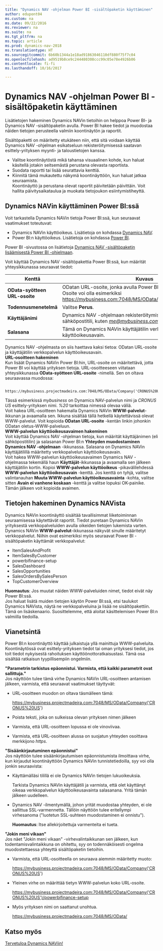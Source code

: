 ```yaml
---
title: "Dynamics NAV -ohjelman Power BI -sisältöpaketin käyttäminen"
author: edupont04
ms.custom: na
ms.date: 09/22/2016
ms.reviewer: na
ms.suite: na
ms.tgt_pltfrm: na
ms.topic: article
ms.prod: dynamics-nav-2018
ms.translationtype: HT
ms.sourcegitcommit: 6b60b1344a1e18ad91863046110df880f75f7c04
ms.openlocfilehash: ad9519b8ce9c244480308ccc99c05e78e4926b06
ms.contentlocale: fi-fi
ms.lasthandoff: 10/16/2017

---
```


# <a name="using-the-dynamics-nav-content-pack-for-power-bi"></a>Dynamics NAV -ohjelman Power BI -sisältöpaketin käyttäminen
Lisätietojen hakeminen Dynamics NAVin tietoihin on helppoa Power BI- ja Dynamics NAV -sisältöpaketin avulla. Power BI hakee tiedot ja muodostaa näiden tietojen perusteella valmiin koontinäytön ja raportit.  

Sisältöpaketti on määritetty etukäteen niin, että sitä voidaan käyttää Dynamics NAV -ohjelman esikatseluun rekisteröitymisessä saatavan esittely-yrityksen myynti- ja taloustietojen kanssa.  

- Valitse koontinäytöstä mikä tahansa visuaalinen kohde, kun haluat käsitellä jotakin seitsemästä perustana olevasta raportista.  
- Suodata raportti tai lisää seurattavia kenttiä.  
- Kiinnitä tämä mukautettu näkymä koontinäyttöön, kun haluat jatkaa seuraamista.  
Koontinäyttö ja perustana olevat raportit päivitetään päivittäin. Voit hallita päivitysaikataulua ja muokata tietojoukon esiintymistiheyttä.  

## <a name="accessing-dynamics-nav-in-power-bi"></a>Dynamics NAVin käyttäminen Power BI:ssä
Voit tarkastella Dynamics NAVin tietoja Power BI:ssä, kun seuraavat vaatimukset toteutuvat:  

- Dynamics NAVin käyttöoikeus. Lisätietoja on kohdassa [Dynamics NAV](http://go.microsoft.com/fwlink/?LinkID=759714).  
- Power BI:n käyttöoikeus. Lisätietoja on kohdassa [Power BI](https://powerbi.microsoft.com).

Power BI -sivustossa on lisätietoja [Dynamics NAV -sisältöpaketin lisäämisestä Power BI -ohjelmaan](http://go.microsoft.com/fwlink/?LinkID=760850).  

Voit käyttää Dynamics NAV -sisältöpakettia Power BI:ssä, kun määrität yhteysikkunassa seuraavat tiedot:

| Kenttä       | Kuvaus              |
|-------------|--------------------------|
|**OData-syötteen URL-osoite**|ODatan URL-osoite, jonka avulla Power BI voi käyttää yrityksen tietoja. Osoite voi olla esimerkiksi https://mybusiness.com:7048/MS/OData/Company('CRONUS%20US').|
|**Todennusmenetelmä**|Valitse **Perus**.|
|**Käyttäjänimi**|Dynamics NAV -ohjelmaan rekisteröitymisen yhteydessä käytettävä sähköpostitili, kuten *me@mybusiness.com*.|
|**Salasana**|Tämä on Dynamics NAVin käyttäjätilin verkkopalvelun käyttöoikeusavain.|

Dynamics NAV -ohjelmasta on siis haettava kaksi tietoa: ODatan URL-osoite ja käyttäjätilin verkkopalvelun käyttöoikeusavain.  
**URL-osoitteen hakeminen**  
Kun lisäät Dynamics NAVin Power BI:hin, URL-osoite on määritettävä, jotta Power BI voi käyttää yrityksen tietoja. URL-osoitteeseen viitataan yhteysikkunassa **OData-syötteen URL-osoite** -nimellä. Sen on oltava seuraavassa muodossa:

         https://mybusiness.projectmadeira.com:7048/MS/OData/Company('CRONUS%20US')  
Tässä esimerkissä *mybusiness* on Dynamics NAV-palvelun nimi ja *CRONUS US* esittely-yrityksen nimi. *%20* tarkoittaa nimessä olevaa väliä.   
Voit hakea URL-osoitteen hakemalla Dynamics NAVin **WWW-palvelut**-ikkunan ja avaamalla sen. Ikkuna sisältää tällä hetkellä käytettävissä olevat WWW-palvelut. Voit kopioida **ODatan URL-osoite** -kentän linkin johonkin ODatan oletus-WWW-palveluun.  
**WWW-palvelun käyttöoikeusavaimen hakeminen**  
Voit käyttää Dynamics NAV -ohjelman tietoja, kun määrität käyttäjänimen (eli sähköpostitilin) ja salasanan Power BI:n **Yhteyden muodostaminen Dynamics NAV -ohjelmaan** -ikkunassa. Salasana on Dynamics NAVin käyttäjätilillä määritetty verkkopalvelun käyttöoikeusavain.  
Voit hakea WWW-palvelun käyttöoikeusavaimen Dynamics NAV -ohjelmassa tekemällä haun **Käyttäjät**-ikkunassa ja avaamalla sen jälkeen käyttäjätilin kortin. Kopioi **WWW-palvelun käyttöoikeus** -pikavälilehdessä **WWW-palvelun käyttöoikeusavain** -kenttä. Jos kenttä on tyhjä, valitse valintanauhan **Muuta WWW-palvelun käyttöoikeusavainta** -kohta, valitse sitten **Avain ei vanhene koskaan** -kenttä ja valitse lopuksi OK-painike. Tämän jälkeen voit kopioida avaimen.  

## <a name="getting-data-from-dynamics-nav"></a>Tietojen hakeminen Dynamics NAVista
Dynamics NAVin koontinäyttö sisältää tavallisimmat liiketoiminnan seuraamisessa käytettävät raportit. Tiedot puretaan Dynamics NAVin yrityksestä verkkopalveluiden avulla oikeiden tietojen lukemista varten. Dynamics NAVin **WWW-palvelut**-ikkunassa näkyvät sinulle määritetyt verkkopalvelut. Niihin ovat esimerkiksi myös seuraavat Power BI -sisältöpaketin käyttämät verkkopalvelut:  

- ItemSalesAndProfit  
- ItemSalesByCustomer  
- powerbifinance-setup  
- SalesDashboard  
- SalesOpportunities  
- SalesOrdersBySalesPerson  
- TopCustomerOverview  

**Huomautus**: Jos muutat näiden WWW-palveluiden nimet, tiedot eivät näy Power BI:ssä.  
Jos haluat lisätä muiden tietojen käytön Power BI:ssä, etsi taulukot Dynamics NAVista, näytä ne verkkopalveluina ja lisää ne sisältöpakettiin. Tämä on lisäskenaario. Suosittelemme, että aloitat käsittelemisen Power BI:n valmiilla tiedoilla.  

## <a name="troubleshooting"></a>Vianetsintä
Power BI:n koontinäyttö käyttää julkaistuja yllä mainittuja WWW-palveluita. Koontinäytössä ovat esittely-yrityksen tiedot tai oman yrityksesi tiedot, jos toit tiedot nykyisestä rahoituksen käyttöönottoratkaisustasi. Tämä osa sisältää ratkaisun tyypillisempiin ongelmiin.  

**"Parametrin tarkistus epäonnistui. Varmista, että kaikki parametrit ovat sallittuja."**  
Jos näyttöön tulee tämä virhe Dynamics NAVin URL-osoitteen antamisen jälkeen, varmista, että seuraavat vaatimukset täyttyvät:  

- URL-osoitteen muodon on oltava täsmälleen tämä:

    https://mybusiness.projectmadeira.com:7048/MS/OData/Company('CRONUS%20US')  
- Poista teksti, joka on sulkeissa olevan yrityksen nimen jälkeen  
- Varmista, että URL-osoitteen lopussa ei ole vinoviivaa.  
- Varmista, että URL-osoitteen alussa on suojatun yhteyden osoittava merkkijono *https*.  


**"Sisäänkirjautuminen epäonnistui"**  
Jos näyttöön tulee sisäänkirjautumisen epäonnistumista ilmoittava virhe, kun kirjaudut koontinäyttöön Dynamics NAVin tunnistetiedoilla, syy voi olla jonkin seuraavista:

* Käyttämälläsi tilillä ei ole Dynamics NAVin tietojen lukuoikeuksia.

    Tarkista Dynamics NAVin käyttäjätili ja varmista, että olet käyttänyt oikeaa verkkopalvelun käyttöoikeusavainta salasanana. Yritä tämän jälkeen uudelleen.  
* Dynamics NAV -ilmentymällä, johon yrität muodostaa yhteyden, ei ole sallittua SSL-varmennetta. Tällöin näyttöön tulee eritellympi virhesanoma ("luotetun SSL-suhteen muodostaminen ei onnistu").

    **Huomautus**: Itse allekirjoitettuja varmenteita ei tueta.  


**"Jokin meni vikaan"**  
Jos näet "Jokin meni vikaan" -virhevalintaikkunan sen jälkeen, kun todentamisvalintaikkuna on ohitettu, syy on todennäköisesti ongelma muodostettaessa yhteyttä sisältöpaketin tietoihin.

* Varmista, että URL-osoitteella on seuraava aiemmin määritetty muoto:

    https://mybusiness.projectmadeira.com:7048/MS/OData/Company('CRONUS%20US')  
* Yleinen virhe on määrittää tietyn WWW-palvelun koko URL-osoite.

    https://mybusiness.projectmadeira.com:7048/MS/OData/Company('CRONUS%20US')/powerbifinance-setup  
* Myös yrityksen nimi on saattanut unohtua.

    https://mybusiness.projectmadeira.com:7048/MS/OData/  


## <a name="see-also"></a>Katso myös
[Tervetuloa Dynamics NAViin!](across-get-started.md)  

